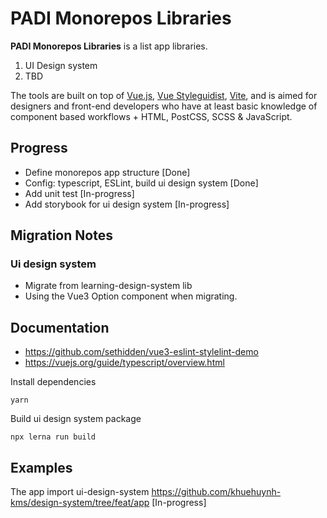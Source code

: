 
# PADI Monorepos Libraries

**PADI Monorepos Libraries** is a list app libraries.

 1. UI Design system
 2. TBD

The tools are built on top of [Vue.js](https://vuejs.org), [Vue Styleguidist](https://github.com/vue-styleguidist/vue-styleguidist), [Vite](https://vitejs.dev/),  and is aimed for designers and front-end developers who have at least basic knowledge of component based workflows + HTML, PostCSS, SCSS & JavaScript.

## Progress

- Define monorepos app structure [Done]
- Config: typescript, ESLint, build ui design system [Done]
- Add unit test [In-progress]
- Add storybook for ui design system [In-progress]

## Migration Notes
### Ui design system
 - Migrate from learning-design-system lib
 - Using the Vue3 Option component when migrating.

## Documentation
- https://github.com/sethidden/vue3-eslint-stylelint-demo
- https://vuejs.org/guide/typescript/overview.html

Install dependencies
```
yarn
```

Build ui design system package

```
npx lerna run build
```

## Examples

The app import ui-design-system
https://github.com/khuehuynh-kms/design-system/tree/feat/app [In-progress]


